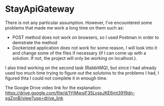 # StayApiGateway

There is not any particular assumption. However, I've encountered some problems that made me work a long time on them such as:
- POST method does not work on browsers, so I used Postman in order to demstrate the method
- Dockerized application does not work for some reason, I will look into it and change some of the files if necessary (if I can come up with a solution. If not, the project will only be working on localhost.).

I also tried working on the second task (RabbitMQ), but since I had already used too much time trying to figure out the solutoins to the problems I had, I figured thta I could not complete it in enough time.

The Google Drive video link for the explanation: https://drive.google.com/file/d/1YjMwsiF35LvspJKE6mt3919dn-sgZvnB/view?usp=drive_link
